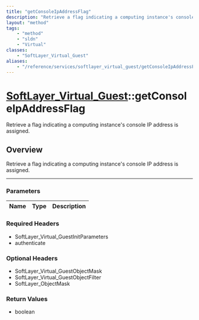 ```yaml
---
title: "getConsoleIpAddressFlag"
description: "Retrieve a flag indicating a computing instance's console IP address is assigned."
layout: "method"
tags:
    - "method"
    - "sldn"
    - "Virtual"
classes:
    - "SoftLayer_Virtual_Guest"
aliases:
    - "/reference/services/softlayer_virtual_guest/getConsoleIpAddressFlag"
---
```

# [SoftLayer_Virtual_Guest](/reference/services/SoftLayer_Virtual_Guest)::getConsoleIpAddressFlag


Retrieve a flag indicating a computing instance's console IP address is assigned.


## Overview 
Retrieve a flag indicating a computing instance's console IP address is assigned.

-----

### Parameters 
|Name | Type | Description |
| --- | --- | --- |


### Required Headers
* SoftLayer_Virtual_GuestInitParameters
* authenticate


### Optional Headers
* SoftLayer_Virtual_GuestObjectMask
* SoftLayer_Virtual_GuestObjectFilter
* SoftLayer_ObjectMask

### Return Values
* boolean




